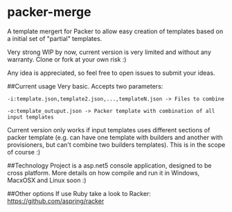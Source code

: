 # packer-merge
A template mergert for Packer to allow easy creation of templates based on a initial set of "partial" templates.

Very strong WIP by now, current version is very limited and without any warranty. Clone or fork at your own risk :)

Any idea is appreciated, so feel free to open issues to submit your ideas.

##Current usage
Very basic. Accepts two parameters:

    -i:template.json,template2.json,...,templateN.json -> Files to combine
    
    -o:template_outuput.json -> Packer template with combination of all input templates
  
Current version only works if input templates uses different sections of packer template (e.g. can have one template with
builders and another with provisioners, but can't combine two builders templates). This is in the scope of course :)

##Technology
Project is a asp.net5 console application, designed to be cross platform. More details on how compile and run it in Windows, MacxOSX and Linux soon :)

##Other options
If use Ruby take a look to Racker: https://github.com/aspring/racker
